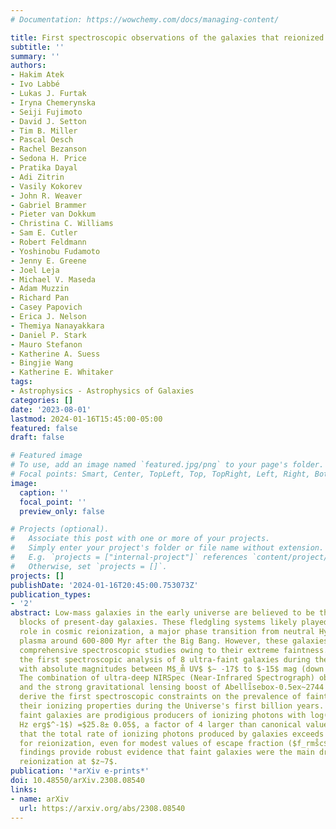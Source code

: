 ```yaml
---
# Documentation: https://wowchemy.com/docs/managing-content/

title: First spectroscopic observations of the galaxies that reionized the Universe
subtitle: ''
summary: ''
authors:
- Hakim Atek
- Ivo Labbé
- Lukas J. Furtak
- Iryna Chemerynska
- Seiji Fujimoto
- David J. Setton
- Tim B. Miller
- Pascal Oesch
- Rachel Bezanson
- Sedona H. Price
- Pratika Dayal
- Adi Zitrin
- Vasily Kokorev
- John R. Weaver
- Gabriel Brammer
- Pieter van Dokkum
- Christina C. Williams
- Sam E. Cutler
- Robert Feldmann
- Yoshinobu Fudamoto
- Jenny E. Greene
- Joel Leja
- Michael V. Maseda
- Adam Muzzin
- Richard Pan
- Casey Papovich
- Erica J. Nelson
- Themiya Nanayakkara
- Daniel P. Stark
- Mauro Stefanon
- Katherine A. Suess
- Bingjie Wang
- Katherine E. Whitaker
tags:
- Astrophysics - Astrophysics of Galaxies
categories: []
date: '2023-08-01'
lastmod: 2024-01-16T15:45:00-05:00
featured: false
draft: false

# Featured image
# To use, add an image named `featured.jpg/png` to your page's folder.
# Focal points: Smart, Center, TopLeft, Top, TopRight, Left, Right, BottomLeft, Bottom, BottomRight.
image:
  caption: ''
  focal_point: ''
  preview_only: false

# Projects (optional).
#   Associate this post with one or more of your projects.
#   Simply enter your project's folder or file name without extension.
#   E.g. `projects = ["internal-project"]` references `content/project/deep-learning/index.md`.
#   Otherwise, set `projects = []`.
projects: []
publishDate: '2024-01-16T20:45:00.753073Z'
publication_types:
- '2'
abstract: Low-mass galaxies in the early universe are believed to be the building
  blocks of present-day galaxies. These fledgling systems likely played a pivotal
  role in cosmic reionization, a major phase transition from neutral Hydrogen to ionized
  plasma around 600-800 Myr after the Big Bang. However, these galaxies have eluded
  comprehensive spectroscopic studies owing to their extreme faintness. Here we report
  the first spectroscopic analysis of 8 ultra-faint galaxies during the epoch of reionization
  with absolute magnitudes between M$_m̊ UV$ $∼ -17$ to $-15$ mag (down to 0.005 $L^⋆$).
  The combination of ultra-deep NIRSpec (Near-Infrared Spectrograph) observations
  and the strong gravitational lensing boost of Abelli̊sebox-0.5ex~2744 allow us to
  derive the first spectroscopic constraints on the prevalence of faint galaxies and
  their ionizing properties during the Universe's first billion years. We find that
  faint galaxies are prodigious producers of ionizing photons with log($ξ_ri̊on$/
  Hz erg$^-1$) =$25.8± 0.05$, a factor of 4 larger than canonical values. This means
  that the total rate of ionizing photons produced by galaxies exceeds that needed
  for reionization, even for modest values of escape fraction ($f_rms̊c$ =5%). These
  findings provide robust evidence that faint galaxies were the main drivers of cosmic
  reionization at $z∼7$.
publication: '*arXiv e-prints*'
doi: 10.48550/arXiv.2308.08540
links:
- name: arXiv
  url: https://arxiv.org/abs/2308.08540
---
```

